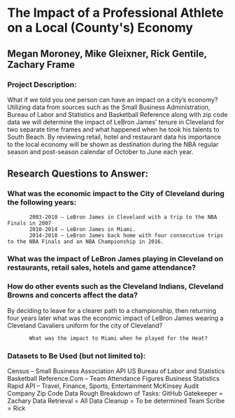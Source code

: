 # The Impact of a Professional Athlete on a Local (County's) Economy

## Megan Moroney, Mike Gleixner, Rick Gentile, Zachary Frame

### Project Description: 

 What if we told you one person can have an impact on a city’s economy? Utilizing data from sources such as the Small Business Administration, Bureau of Labor and Statistics and Basketball Reference along with zip code data we will determine the impact of LeBron James’ tenure in Cleveland for two separate time frames and what happened when he took his talents to South Beach. By reviewing retail, hotel and restaurant data his importance to the local economy will be shown as destination during the NBA regular season and post-season calendar of October to June each year.
 
## Research Questions to Answer:
### What was the economic impact to the City of Cleveland during the following years:

           2003-2010 – LeBron James in Cleveland with a trip to the NBA Finals in 2007
           2010-2014 – LeBron James in Miami.
           2014-2018 – LeBron James back home with four consecutive trips to the NBA Finals and an NBA Championship in 2016.
           
### What was the impact of LeBron James playing in Cleveland on restaurants, retail sales, hotels and game attendance?
### How do other events such as the Cleveland Indians, Cleveland Browns and concerts affect the data?

By deciding to leave for a clearer path to a championship, then returning four years later what was the economic impact of LeBron James wearing a Cleveland Cavaliers uniform for the city of Cleveland?

           What was the impact to Miami when he played for the Heat?         
           
### Datasets to Be Used (but not limited to):
Census – Small Business Association API
US Bureau of Labor and Statistics
Basketball Reference.Com – Team Attendance Figures
Business Statistics
Rapid API – Travel, Finance, Sports, Entertainment
McKinsey Audit Company
Zip Code Data
Rough Breakdown of Tasks:
GitHub Gatekeeper = Zachary
Data Retrieval = All
Data Cleanup = To be determined
Team Scribe = Rick
